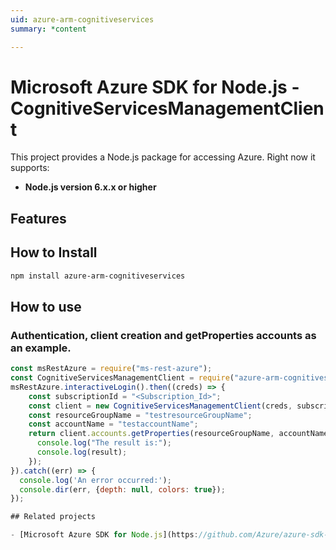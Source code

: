 ```yaml
---
uid: azure-arm-cognitiveservices
summary: *content

---
```

# Microsoft Azure SDK for Node.js - CognitiveServicesManagementClient
This project provides a Node.js package for accessing Azure. Right now it supports:
- **Node.js version 6.x.x or higher**

## Features


## How to Install

```bash
npm install azure-arm-cognitiveservices
```

## How to use

### Authentication, client creation and getProperties accounts as an example.

```javascript
const msRestAzure = require("ms-rest-azure");
const CognitiveServicesManagementClient = require("azure-arm-cognitiveservices");
msRestAzure.interactiveLogin().then((creds) => {
    const subscriptionId = "<Subscription_Id>";
    const client = new CognitiveServicesManagementClient(creds, subscriptionId);
    const resourceGroupName = "testresourceGroupName";
    const accountName = "testaccountName";
    return client.accounts.getProperties(resourceGroupName, accountName).then((result) => {
      console.log("The result is:");
      console.log(result);
    });
}).catch((err) => {
  console.log('An error occurred:');
  console.dir(err, {depth: null, colors: true});
});

## Related projects

- [Microsoft Azure SDK for Node.js](https://github.com/Azure/azure-sdk-for-node)
